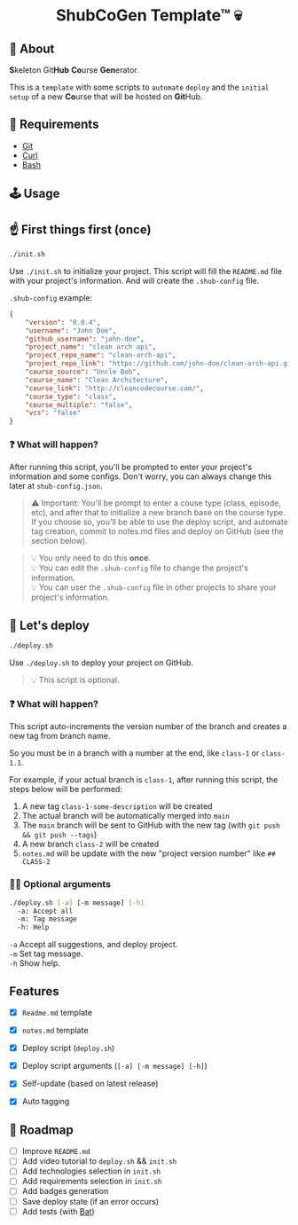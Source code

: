 # <p align="center">ShubCoGen Template™ 💀</p>

<!-- TODO: Add image --->

## 💬 About

**S**keleton Git**Hub** **Co**urse **Gen**erator.

This is a `template` with some scripts to `automate` `deploy` and the `initial setup` of a new **Co**urse that will be hosted on **Git**Hub.

## 📜 Requirements
- [Git](https://git-scm.com/)
- [Curl](https://curl.haxx.se/)
- [Bash](https://www.gnu.org/software/bash/)

## 🕹 Usage

## ☝️ First things first (once)

```sh
./init.sh
```
<!-- TODO: Add example image --->

Use `./init.sh` to initialize your project.
This script will fill the `README.md` file with your project's information. And will create the `.shub-config` file.

`.shub-config` example:
```json
{
    "version": "0.0.4",
    "username": "John Doe",
    "github_username": "john-doe",
    "project_name": "clean arch api",
    "project_repo_name": "clean-arch-api",
    "project_repo_link": "https://github.com/john-doe/clean-arch-api.git",
    "course_source": "Uncle Bob",
    "course_name": "Clean Architecture",
    "course_link": "http://cleancodecourse.com/",
    "course_type": "class",
    "course_multiple": "false",
    "vcs": "false"
}
```

### ❓ What will happen?

After running this script, you'll be prompted to enter your project's information and some configs. Don't worry, you can always change this later at `shub-config.json`.

> ⚠️ Important: You'll be prompt to enter a couse type (class, episode, etc), and after that to initialize a new branch base on the course type. If you choose so, you'll be able to use the deploy script, and automate tag creation, commit to notes.md files and deploy on GitHub (see the section below).

> 💡 You only need to do this **once**.  
> 💡 You can edit the `.shub-config` file to change the project's information.  
> 💡 You can user the `.shub-config` file in other projects to share your project's information.

## 🚀 Let's deploy


```sh
./deploy.sh
```

<!-- TODO: Add example image --->

Use `./deploy.sh` to deploy your project on GitHub.
> 💡 This script is optional.

### ❓ What will happen?

This script auto-increments the version number of the branch and creates a new tag from branch name.

So you must be in a branch with a number at the end, like `class-1` or `class-1.1`.

For example, if your actual branch is `class-1`, after running this script, the steps below will be performed:

1. A new tag `class-1-some-description` will be created
2. The actual branch will be automatically merged into `main`
3. The `main` branch will be sent to GitHub with the new tag (with `git push && git push --tags`)
4. A new branch `class-2` will be created
5. `notes.md` will be update with the new "project version number" like `## CLASS-2`




### 🤷‍♂️ Optional arguments

```sh
./deploy.sh [-a] [-m message] [-h]
  -a: Accept all
  -m: Tag message
  -h: Help
```

`-a` Accept all suggestions, and deploy project.  
`-m` Set tag message.  
`-h` Show help.  


## Features
- [x] `Readme.md` template
- [x] `notes.md` template
- [x] Deploy script (`deploy.sh`)
- [x] Deploy script arguments (`[-a] [-m message] [-h]`)
- [x] Self-update (based on latest release)
- [x] Auto tagging


## 📌 Roadmap
- [ ] Improve `README.md`
- [ ] Add video tutorial to `deploy.sh` && `init.sh`
- [ ] Add technologies selection in `init.sh`
- [ ] Add requirements selection in `init.sh`
- [ ] Add badges generation
- [ ] Save deploy state (if an error occurs)
- [ ] Add tests (with [Bat](https://github.com/bats-core/bats-core))
